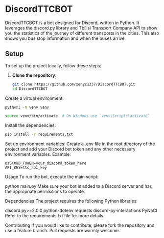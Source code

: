 
# DiscordTTCBOT

DiscordTTCBOT is a bot designed for Discord, written in Python. It leverages the discord.py library and Tbilisi Transport Company API to show you the statistics of the journey of different transports in the cities. This also shows you bus stop information and when the buses arrive.

## Setup

To set up the project locally, follow these steps:

1. **Clone the repository**:
   ```sh
   git clone https://github.com/xenyc1337/DiscordTTCBOT.git
   cd DiscordTTCBOT
Create a virtual environment:

```sh
python3 -m venv venv
```

```sh
source venv/bin/activate  # On Windows use `venv\Scripts\activate`
```
Install the dependencies:

```sh
pip install -r requirements.txt
```
Set up environment variables:
Create a .env file in the root directory of the project and add your Discord bot token and any other necessary environment variables. Example:

```env
DISCORD_TOKEN=your_discord_token_here
API_KEY=ttc_api_key
```
Usage
To run the bot, execute the main script:

python main.py
Make sure your bot is added to a Discord server and has the appropriate permissions to operate.

Dependencies
The project requires the following Python libraries:

discord.py>=2.0.0
python-dotenv
requests
discord-py-interactions
PyNaCl
Refer to the requirements.txt file for more details.

Contributing
If you would like to contribute, please fork the repository and use a feature branch. Pull requests are warmly welcome.

